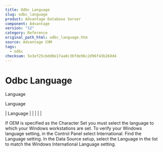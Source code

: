 ```yaml
---
title: Odbc Language
slug: odbc_language
product: Advantage Database Server
component: Advantage
version: "12"
category: Reference
original_path_html: odbc_language.htm
source: Advantage CHM
tags:
  - odbc
checksum: 5e3ef25cbdd8e17aa8c36fde96c2d96f43b269d4
---
```


# Odbc Language

Language

Language

| Language |  |  |  |  |

If OEM is specified as the Character Set you must select the language to which your Windows workstations are set. To verify your Windows language setting, in the Control Panel select International. Find the Language setting. In the Data Source setup, select the Language in the list to match the Windows International Language setting.
